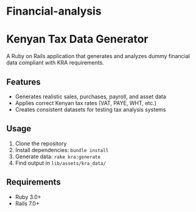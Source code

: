 # Financial-analysis

# Kenyan Tax Data Generator

A Ruby on Rails application that generates and analyzes dummy financial data compliant with KRA requirements.

## Features

- Generates realistic sales, purchases, payroll, and asset data
- Applies correct Kenyan tax rates (VAT, PAYE, WHT, etc.)
- Creates consistent datasets for testing tax analysis systems

## Usage

1. Clone the repository
2. Install dependencies: `bundle install`
3. Generate data: `rake kra:generate`
4. Find output in `lib/assets/kra_data/`

## Requirements

- Ruby 3.0+
- Rails 7.0+
